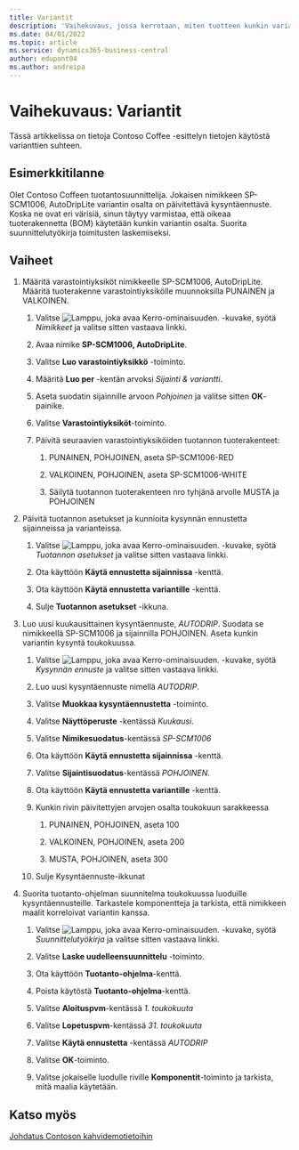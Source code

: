 ```yaml
---
title: Variantit
description: 'Vaihekuvaus, jossa kerrotaan, miten tuotteen kunkin variantin kysyntäennuste päivitetään Business Centralin avulla.'
ms.date: 04/01/2022
ms.topic: article
ms.service: dynamics365-business-central
author: edupont04
ms.author: andreipa
---
```


# Vaihekuvaus: Variantit

Tässä artikkelissa on tietoja Contoso Coffee -esittelyn tietojen käytöstä varianttien suhteen.

## Esimerkkitilanne

Olet Contoso Coffeen tuotantosuunnittelija. Jokaisen nimikkeen SP-SCM1006, AutoDripLite variantin osalta on päivitettävä kysyntäennuste. Koska ne ovat eri värisiä, sinun täytyy varmistaa, että oikeaa tuoterakennetta (BOM) käytetään kunkin variantin osalta. Suorita suunnittelutyökirja toimitusten laskemiseksi.  

## Vaiheet

1. Määritä varastointiyksiköt nimikkeelle SP-SCM1006, AutoDripLite. Määritä tuoterakenne varastointiyksikölle muunnoksilla PUNAINEN ja VALKOINEN.

    1. Valitse ![Lamppu, joka avaa Kerro-ominaisuuden.](../media/ui-search/search_small.png "Kerro, mitä haluat tehdä") -kuvake, syötä *Nimikkeet* ja valitse sitten vastaava linkki.  

    2. Avaa nimike **SP-SCM1006, AutoDripLite**.

    3. Valitse **Luo varastointiyksikkö** -toiminto.  

    4. Määritä **Luo per** -kentän arvoksi *Sijainti & variantti*.

    5. Aseta suodatin sijainnille arvoon *Pohjoinen* ja valitse sitten **OK**-painike.

    6. Valitse **Varastointiyksiköt**-toiminto.  

    7. Päivitä seuraavien varastointiyksiköiden tuotannon tuoterakenteet:

        1. PUNAINEN, POHJOINEN, aseta SP-SCM1006-RED  

        2. VALKOINEN, POHJOINEN, aseta SP-SCM1006-WHITE  

        3. Säilytä tuotannon tuoterakenteen nro tyhjänä arvolle MUSTA ja POHJOINEN  

2. Päivitä tuotannon asetukset ja kunnioita kysynnän ennustetta sijainneissa ja varianteissa.  

    1. Valitse ![Lamppu, joka avaa Kerro-ominaisuuden.](../media/ui-search/search_small.png "Kerro, mitä haluat tehdä") -kuvake, syötä *Tuotannon asetukset* ja valitse sitten vastaava linkki.  

    2. Ota käyttöön **Käytä ennustetta sijainnissa** -kenttä.

    3. Ota käyttöön **Käytä ennustetta variantille** -kenttä.

    4. Sulje **Tuotannon asetukset** -ikkuna.

3. Luo uusi kuukausittainen kysyntäennuste, *AUTODRIP*. Suodata se nimikkeellä SP-SCM1006 ja sijainnilla POHJOINEN. Aseta kunkin variantin kysyntä toukokuussa. 

    1. Valitse ![Lamppu, joka avaa Kerro-ominaisuuden.](../media/ui-search/search_small.png "Kerro, mitä haluat tehdä") -kuvake, syötä *Kysynnän ennuste* ja valitse sitten vastaava linkki.

    2. Luo uusi kysyntäennuste nimellä *AUTODRIP*.

    3. Valitse **Muokkaa kysyntäennustetta** -toiminto.

    4. Valitse **Näyttöperuste** -kentässä *Kuukausi*.

    5. Valitse **Nimikesuodatus**-kentässä *SP-SCM1006*

    6. Ota käyttöön **Käytä ennustetta sijainnissa** -kenttä.

    7. Valitse **Sijaintisuodatus**-kentässä *POHJOINEN*.

    8. Ota käyttöön **Käytä ennustetta variantille** -kenttä.

    9. Kunkin rivin päivitettyjen arvojen osalta toukokuun sarakkeessa

        1. PUNAINEN, POHJOINEN, aseta 100

        2. VALKOINEN, POHJOINEN, aseta 200

        3. MUSTA, POHJOINEN, aseta 300

    10. Sulje Kysyntäennuste-ikkunat

4. Suorita tuotanto-ohjelman suunnitelma toukokuussa luoduille kysyntäennusteille. Tarkastele komponentteja ja tarkista, että nimikkeen maalit korreloivat variantin kanssa.

    1. Valitse ![Lamppu, joka avaa Kerro-ominaisuuden.](../media/ui-search/search_small.png "Kerro, mitä haluat tehdä") -kuvake, syötä *Suunnittelutyökirja* ja valitse sitten vastaava linkki.

    2. Valitse **Laske uudelleensuunnittelu** -toiminto.

    3. Ota käyttöön **Tuotanto-ohjelma**-kenttä.

    4. Poista käytöstä **Tuotanto-ohjelma**-kenttä.

    5. Valitse **Aloituspvm**-kentässä *1. toukokuuta*

    6. Valitse **Lopetuspvm**-kentässä *31. toukokuuta*

    7. Valitse **Käytä ennustetta** -kentässä *AUTODRIP*

    8. Valitse **OK**-toiminto.

    9. Valitse jokaiselle luodulle riville **Komponentit**-toiminto ja tarkista, mitä maalia käytetään.  

## Katso myös

[Johdatus Contoson kahvidemotietoihin](contoso-coffee-intro.md)  
